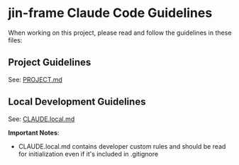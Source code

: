 # jin-frame Claude Code Guidelines

When working on this project, please read and follow the guidelines in these files:

## Project Guidelines

See: [PROJECT.md](./.claude/PROJECT.md)

## Local Development Guidelines

See: [CLAUDE.local.md](./.claude/CLAUDE.local.md)

**Important Notes**:

- CLAUDE.local.md contains developer custom rules and should be read for initialization even if it's included in .gitignore
